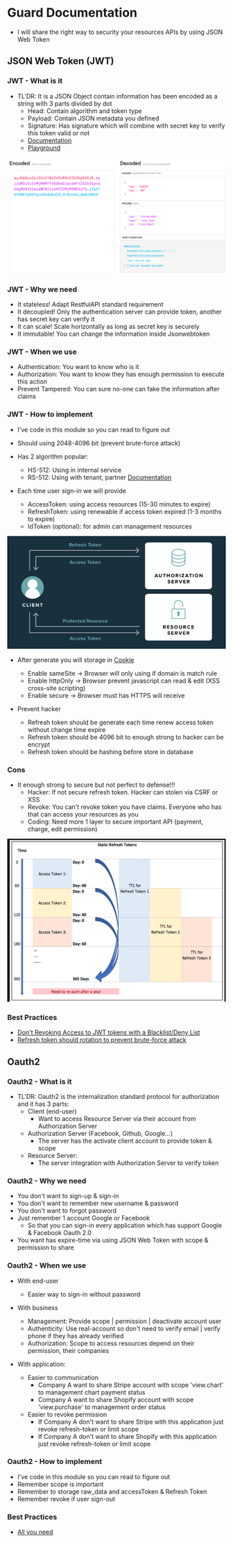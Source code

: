 # Guard Documentation

- I will share the right way to security your resources APIs by using JSON Web Token

## JSON Web Token (JWT)

### JWT - What is it

- TL'DR: It is a JSON Object contain information has been encoded as a string with 3 parts divided by dot
  - Head: Contain algorithm and token type
  - Payload: Contain JSON metadata you defined
  - Signature: Has signature which will combine with secret key to verify this token valid or not
  - [Documentation](https://datatracker.ietf.org/doc/html/draft-ietf-oauth-security-topics)
  - [Playground](https://jwt.io/)

<p align="center">
<img src="../../../archive/guard/JWT_1.webp" />
</p>


### JWT - Why we need

- It stateless! Adapt RestfulAPI standard requirement
- It decoupled! Only the authentication server can provide token, another has secret key can verify it
- It can scale! Scale horizontally as long as secret key is securely
- It immutable! You can change the information inside Jsonwebtoken

### JWT - When we use

- Authentication: You want to know who is it
- Authorization: You want to know they has enough permission to execute this action
- Prevent Tampered: You can sure no-one can fake the information after claims

### JWT - How to implement

- I've code in this module so you can read to figure out
- Should using 2048-4096 bit (prevent brute-force attack)
- Has 2 algorithm popular:
  - HS-512: Using in internal service
  - RS-512: Using with tenant, partner [Documentation](https://auth0.com/blog/navigating-rs256-and-jwks/)

- Each time user sign-in we will provide
  - AccessToken: using access resources (15-30 minutes to expire)
  - RefreshToken: using renewable if access token expired (1-3 months to expire)
  - IdToken (optional): for admin can management resources

<p align="center">
<img src="../../../archive/guard/JWT_2.webp" />
</p>


- After generate you will storage in [Cookie](https://developer.mozilla.org/en-US/docs/Web/HTTP/Cookies)
  - Enable sameSite -> Browser will only using if domain is match rule
  - Enable httpOnly -> Browser prevent javascript can read & edit (XSS cross-site scripting)
  - Enable secure   -> Browser must has HTTPS will receive

- Prevent hacker
  - Refresh token should be generate each time renew access token without change time expire
  - Refresh token should be 4096 bit to enough strong to hacker can be encrypt
  - Refresh token should be hashing before store in database

### Cons

- It enough strong to secure but not perfect to defense!!!
  - Hacker: If not secure refresh token. Hacker can stolen via CSRF or XSS
  - Revoke: You can't revoke token you have claims. Everyone who has that can access your resources as you
  - Coding: Need more 1 layer to secure important API (payment, charge, edit permission)

<p align="center">
<img src="../../../archive/guard/JWT_3.webp" />
</p>

### Best Practices

- [Don't Revoking Access to JWT tokens with a Blacklist/Deny List](https://supertokens.com/blog/revoking-access-with-a-jwt-blacklist)
- [Refresh token should rotation to prevent brute-force attack](https://auth0.com/blog/refresh-tokens-what-are-they-and-when-to-use-them/)

## Oauth2

### Oauth2 - What is it

- TL'DR: Oauth2 is the internalization standard protocol for authorization and it has 3 parts:
  - Client (end-user)
    - Want to access Resource Server via their account from Authorization Server
  - Authorization Server (Facebook, Github, Google...)
    - The server has the activate client account to provide token & scope
  - Resource Server:
    - The server integration with Authorization Server to verify token

### Oauth2 - Why we need

- You don't want to sign-up & sign-in
- You don't want to remember new username & password
- You don't want to forgot password
- Just remember 1 account Google or Facebook
  - So that you can sign-in every application which has support Google & Facebook Oauth 2.0
- You want has expire-time via using JSON Web Token with scope & permission to share

### Oauth2 - When we use

- With end-user
  - Easier way to sign-in without password

- With business
  - Management: Provide scope | permission | deactivate account user
  - Authenticity: Use real-account so don't need to verify email | verify phone if they has already verified
  - Authorization: Scope to access resources depend on their permission, their companies

- With application:
  - Easier to communication
    - Company A want to share Stripe account with scope 'view.chart' to management chart payment status
    - Company A want to share Shopify account with scope 'view.purchase' to management order status
  - Easier to revoke permission
    - If Company A don't want to share Stripe with this application just revoke refresh-token or limit scope
    - If Company A don't want to share Shopify with this application just revoke refresh-token or limit scope

### Oauth2 - How to implement

- I've code in this module so you can read to figure out
- Remember scope is important
- Remember to storage raw_data and accessToken & Refresh Token
- Remember revoke if user sign-out

### Best Practices

- [All you need](https://oauth.net/2/)
